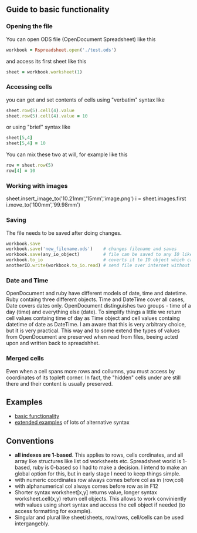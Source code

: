 ## Guide to basic functionality
### Opening the file

You can open ODS file (OpenDocument Spreadsheet) like this
````ruby
workbook = Rspreadsheet.open('./test.ods')
````
and access its first sheet like this
````ruby
sheet = workbook.worksheet(1)
````
### Accessing cells

you can get and set contents of cells using "verbatim" syntax like
````ruby
sheet.row(5).cell(4).value 
sheet.row(5).cell(4).value = 10
````
or using "brief" syntax like
````ruby
sheet[5,4]
sheet[5,4] = 10
````

You can mix these two at will, for example like this
````ruby
row = sheet.row(5)
row[4] = 10
````

### Working with images
sheet.insert_image_to('10.21mm','15mm','image.png')
i = sheet.images.first
i.move_to('100mm','99.98mm')

### Saving 
The file needs to be saved after doing changes. 
````ruby
workbook.save
workbook.save('new_filename.ods')    # changes filename and saves
workbook.save(any_io_object)         # file can be saved to any IO like object as well
workbook.to_io                       # coverts it to IO object which can be used to 
anotherIO.write(workbook.to_io.read) # send file over internet without saving it first
````
### Date and Time
OpenDocument and ruby have different models of date, time and datetime. Ruby containg three different objects. Time and DateTime cover all cases, Date covers dates only. OpenDocument distinguishes two groups - time of a day (time) and everything else (date). To simplify things a little we return cell values containg time of day as Time object and cell values containg datetime of date as DateTime. I am aware that this is very arbitrary choice, but it is very practical. This way and to some extend the types of values from OpenDocument are preserved when read from files, beeing acted upon and written back to spreadshhet.

### Merged cells 
Even when a cell spans more rows and collumns, you must access by coordinates of its topleft corner. In fact, the "hidden" cells under are still there and their content is usually preserved.


## Examples

  * [basic functionality](https://gist.github.com/gorn/42e33d086d9b4fda10ec) 
  * [extended examples](https://gist.github.com/gorn/b432e6a69e82628349e6) of lots of alternative syntax

## Conventions
  * **all indexes are 1-based**. This applies to rows, cells cordinates, and all array like structures like list od  worksheets etc. Spreadsheet world is 1-based, ruby is 0-based so I had to make a decision. I intend to make an global option for this, but in early stage I need to keep things simple.
  * with numeric coordinates row always comes before col as in  (row,col)
  * with alphanumerical col always comes before row as in F12
  * Shorter syntax worksheet[x,y] returns value, longer syntax worksheet.cell(x,y) return cell objects. This allows to work conviniently with values using short syntax and access the cell object if needed (to access formatting for example).
  * Singular and plural like sheet/sheets, row/rows, cell/cells can be used intergangebly.

